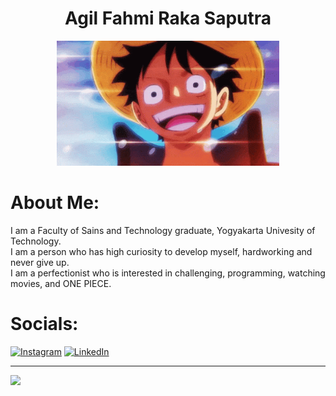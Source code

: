 <div align="center">
  <h1>Agil Fahmi Raka Saputra</h1>
  <img height="200" src="https://raw.githubusercontent.com/fahmi-dot/fahmi-dot/refs/heads/main/monkey-d-luffy.gif"  />
</div>

# About Me:
I am a Faculty of Sains and Technology graduate, Yogyakarta Univesity of Technology.<br>I am a person who has high curiosity to develop myself, hardworking and never give up.<br>I am a perfectionist who is interested in challenging, programming, watching movies, and ONE PIECE.


# Socials:
[![Instagram](https://img.shields.io/badge/Instagram-%23E4405F.svg?logo=Instagram&logoColor=white)](https://instagram.com/@user2030520) [![LinkedIn](https://img.shields.io/badge/LinkedIn-%230077B5.svg?logo=linkedin&logoColor=white)](https://linkedin.com/in/agilfahmirs) 

---
[![](https://visitcount.itsvg.in/api?id=fahmi-dot&icon=5&color=1)](https://visitcount.itsvg.in)

<!-- Proudly created with GPRM ( https://gprm.itsvg.in ) -->
